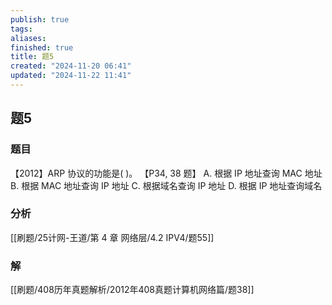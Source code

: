 ```yaml
---
publish: true
tags: 
aliases: 
finished: true
title: 题5
created: "2024-11-20 06:41"
updated: "2024-11-22 11:41"
---
```

## 题5
### 题目
【2012】ARP 协议的功能是( )。 【P34, 38 题】
A. 根据 IP 地址查询 MAC 地址 
B. 根据 MAC 地址查询 IP 地址
C. 根据域名查询 IP 地址 
D. 根据 IP 地址查询域名
### 分析
[[刷题/25计网-王道/第 4 章 网络层/4.2 IPV4/题55]]
### 解
[[刷题/408历年真题解析/2012年408真题计算机网络篇/题38]]